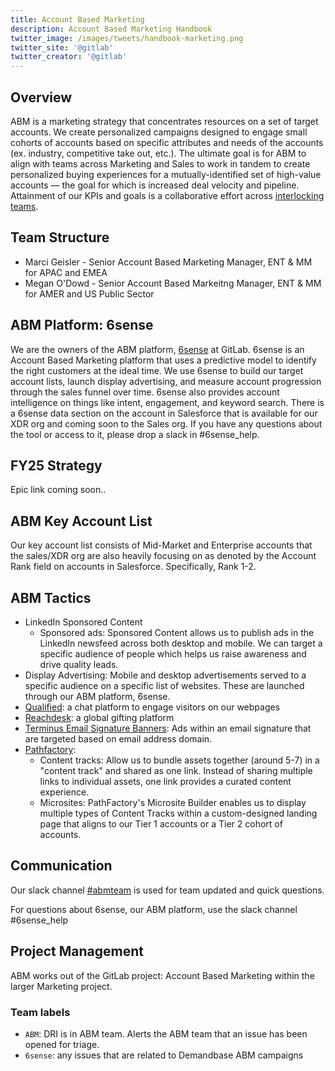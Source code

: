 ```yaml
---
title: Account Based Marketing
description: Account Based Marketing Handbook
twitter_image: /images/tweets/handbook-marketing.png
twitter_site: '@gitlab'
twitter_creator: '@gitlab'
---
```


## Overview

<!-- DO NOT CHANGE THIS ANCHOR -->

ABM is a marketing strategy that concentrates resources on a set of target accounts. We create personalized campaigns designed to engage small cohorts of accounts based on specific attributes and needs of the accounts (ex. industry, competitive take out, etc.). The ultimate goal is for ABM to align with teams across Marketing and Sales to work in tandem to create personalized buying experiences for a mutually-identified set of high-value accounts — the goal for which is increased deal velocity and pipeline. Attainment of our KPIs and goals is a collaborative effort across [interlocking teams](/handbook/marketing/account-based-marketing/#fy24-interlocking-teams).

## Team Structure

<!-- DO NOT CHANGE THIS ANCHOR -->

- Marci Geisler - Senior Account Based Marketing Manager, ENT & MM for APAC and EMEA
- Megan O'Dowd - Senior Account Based Markeitng Manager, ENT & MM for AMER and US Public Sector

## ABM Platform: 6sense

<!-- DO NOT CHANGE THIS ANCHOR -->

We are the owners of the ABM platform, [6sense](/handbook/marketing/marketing-operations/6sense/) at GitLab. 6sense is an Account Based Marketing platform that uses a predictive model to identify the right customers at the ideal time. We use 6sense to build our target account lists, launch display advertising, and measure account progression through the sales funnel over time. 6sense also provides account intelligence on things like intent, engagement, and keyword search. There is a 6sense data section on the account in Salesforce that is available for our XDR org and coming soon to the Sales org. If you have any questions about the tool or access to it, please drop a slack in #6sense_help.

## FY25 Strategy

<!-- DO NOT CHANGE THIS ANCHOR -->
Epic link coming soon..

## ABM Key Account List

<!-- DO NOT CHANGE THIS ANCHOR -->
Our key account list consists of Mid-Market and Enterprise accounts that the sales/XDR org are also heavily focusing on as denoted by the Account Rank field on accounts in Salesforce. Specifically, Rank 1-2.

## ABM Tactics

<!-- DO NOT CHANGE THIS ANCHOR -->
- LinkedIn Sponsored Content
  - Sponsored ads: Sponsored Content allows us to publish ads in the LinkedIn newsfeed across both desktop and mobile. We can target a specific audience of people which helps us raise awareness and drive quality leads.
- Display Advertising: Mobile and desktop advertisements served to a specific audience on a specific list of websites. These are launched through our ABM platform, 6sense.
- [Qualified](/handbook/marketing/marketing-operations/qualified/): a chat platform to engage visitors on our webpages
- [Reachdesk](/handbook/marketing/marketing-operations/): a global gifting platform
- [Terminus Email Signature Banners](/handbook/marketing/marketing-operations/terminus-email-experiences/): Ads within an email signature that are targeted based on email address domain.
- [Pathfactory](/handbook/marketing/marketing-operations/pathfactory/):
  - Content tracks: Allow us to bundle assets together (around 5-7) in a "content track" and shared as one link. Instead of sharing multiple links to individual assets, one link provides a curated content experience.
  - Microsites: PathFactory's Microsite Builder enables us to display multiple types of Content Tracks within a custom-designed landing page that aligns to our Tier 1 accounts or a Tier 2 cohort of accounts.

## Communication

<!-- DO NOT CHANGE THIS ANCHOR -->
Our slack channel [#abmteam](https://gitlab.slack.com/archives/CFBT2HSEB) is used for team updated and quick questions.

For questions about 6sense, our ABM platform, use the slack channel #6sense_help

## Project Management

<!-- DO NOT CHANGE THIS ANCHOR -->

ABM works out of the GitLab project: Account Based Marketing within the larger Marketing project.

### Team labels
<!-- DO NOT CHANGE THIS ANCHOR -->

- `ABM`: DRI is in ABM team. Alerts the ABM team that an issue has been opened for triage.
- `6sense`: any issues that are related to Demandbase ABM campaigns
